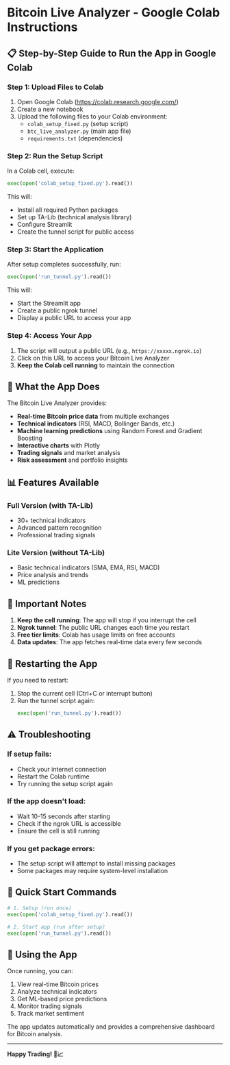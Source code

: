 # Bitcoin Live Analyzer - Google Colab Instructions

## 📋 Step-by-Step Guide to Run the App in Google Colab

### Step 1: Upload Files to Colab
1. Open Google Colab (https://colab.research.google.com/)
2. Create a new notebook
3. Upload the following files to your Colab environment:
   - `colab_setup_fixed.py` (setup script)
   - `btc_live_analyzer.py` (main app file)
   - `requirements.txt` (dependencies)

### Step 2: Run the Setup Script
In a Colab cell, execute:
```python
exec(open('colab_setup_fixed.py').read())
```

This will:
- Install all required Python packages
- Set up TA-Lib (technical analysis library)
- Configure Streamlit
- Create the tunnel script for public access

### Step 3: Start the Application
After setup completes successfully, run:
```python
exec(open('run_tunnel.py').read())
```

This will:
- Start the Streamlit app
- Create a public ngrok tunnel
- Display a public URL to access your app

### Step 4: Access Your App
1. The script will output a public URL (e.g., `https://xxxxx.ngrok.io`)
2. Click on this URL to access your Bitcoin Live Analyzer
3. **Keep the Colab cell running** to maintain the connection

## 🔧 What the App Does

The Bitcoin Live Analyzer provides:
- **Real-time Bitcoin price data** from multiple exchanges
- **Technical indicators** (RSI, MACD, Bollinger Bands, etc.)
- **Machine learning predictions** using Random Forest and Gradient Boosting
- **Interactive charts** with Plotly
- **Trading signals** and market analysis
- **Risk assessment** and portfolio insights

## 📊 Features Available

### Full Version (with TA-Lib)
- 30+ technical indicators
- Advanced pattern recognition
- Professional trading signals

### Lite Version (without TA-Lib)
- Basic technical indicators (SMA, EMA, RSI, MACD)
- Price analysis and trends
- ML predictions

## 🚨 Important Notes

1. **Keep the cell running**: The app will stop if you interrupt the cell
2. **Ngrok tunnel**: The public URL changes each time you restart
3. **Free tier limits**: Colab has usage limits on free accounts
4. **Data updates**: The app fetches real-time data every few seconds

## 🔄 Restarting the App

If you need to restart:
1. Stop the current cell (Ctrl+C or interrupt button)
2. Run the tunnel script again:
   ```python
   exec(open('run_tunnel.py').read())
   ```

## ⚠️ Troubleshooting

### If setup fails:
- Check your internet connection
- Restart the Colab runtime
- Try running the setup script again

### If the app doesn't load:
- Wait 10-15 seconds after starting
- Check if the ngrok URL is accessible
- Ensure the cell is still running

### If you get package errors:
- The setup script will attempt to install missing packages
- Some packages may require system-level installation

## 🎯 Quick Start Commands

```python
# 1. Setup (run once)
exec(open('colab_setup_fixed.py').read())

# 2. Start app (run after setup)
exec(open('run_tunnel.py').read())
```

## 📱 Using the App

Once running, you can:
1. View real-time Bitcoin prices
2. Analyze technical indicators
3. Get ML-based price predictions
4. Monitor trading signals
5. Track market sentiment

The app updates automatically and provides a comprehensive dashboard for Bitcoin analysis.

---

**Happy Trading! 🚀📈**